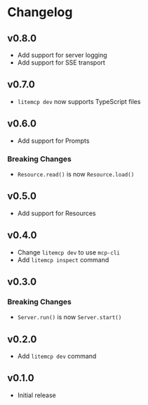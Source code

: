 # Changelog

## v0.8.0

- Add support for server logging
- Add support for SSE transport

## v0.7.0

- `litemcp dev` now supports TypeScript files

## v0.6.0

- Add support for Prompts

### Breaking Changes

- `Resource.read()` is now `Resource.load()`

## v0.5.0

- Add support for Resources

## v0.4.0

- Change `litemcp dev` to use `mcp-cli`
- Add `litemcp inspect` command

## v0.3.0

### Breaking Changes

- `Server.run()` is now `Server.start()`

## v0.2.0

- Add `litemcp dev` command

## v0.1.0

- Initial release
